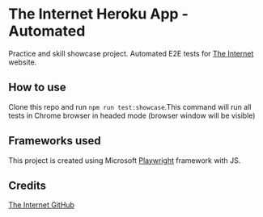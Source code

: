 # The Internet Heroku App - Automated

Practice and skill showcase project.
Automated E2E tests for [The Internet](https://the-internet.herokuapp.com/) website.

## How to use

Clone this repo and run `npm run test:showcase`.This command will run all tests in Chrome browser in headed mode (browser window will be visible)

## Frameworks used

This project is created using Microsoft [Playwright](https://playwright.dev/) framework with JS.

## Credits

[The Internet GitHub](https://github.com/saucelabs/the-internet)
